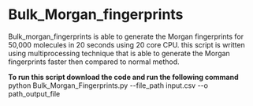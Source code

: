 # Bulk_Morgan_fingerprints
Bulk_morgan_fingerprints is able to generate the Morgan fingerprints for 50,000 molecules in 20 seconds using 20 core CPU. this script is written using multiprocessing technique that is able to generate the Morgan fingerprints faster then compared to normal method.

**To run this script download the code and run the following command**
python Bulk_Morgan_Fingerprints.py --file_path input.csv --o path_output_file
